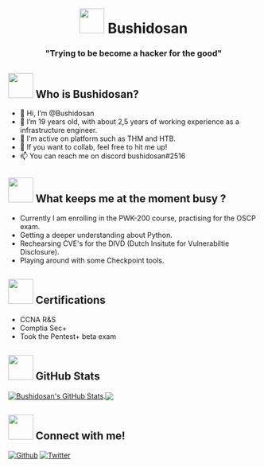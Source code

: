 <h1 align="center"> <img src="https://media.giphy.com/media/caVnF2ITqI4fRBmg2C/giphy.gif" width="50" > Bushidosan</h1>
<h3 align="center">"Trying to be become a hacker for the good"</h3>



## <img src="https://media.giphy.com/media/fns1AVKMOc20U/giphy.gif" width="50"> Who is Bushidosan?

- 👋 Hi, I’m @Bushidosan
- 👀 I’m 19 years old, with about 2,5 years of working experience as a infrastructure engineer.
- 🌱 I'm active on platform such as THM and HTB.
- 💞️ If you want to collab, feel free to hit me up!
- 📫 You can reach me on discord bushidosan#2516

## <img src="https://media.giphy.com/media/oclyc39jglyIWfrZ1k/giphy.gif" width="50"> What keeps me at the moment busy ?

- Currently I am enrolling in the PWK-200 course, practising for the OSCP exam.
- Getting a deeper understanding about Python.
- Rechearsing CVE's for the DIVD (Dutch Insitute for Vulnerabiltie Disclosure).
- Playing around with some Checkpoint tools.

## <img src="https://media.giphy.com/media/hTJ0rxdmO5r3wsLdDE/giphy.gif" width="50" > Certifications

- CCNA R&S
- Comptia Sec+
- Took the Pentest+ beta exam

## <img src="https://media.giphy.com/media/CwTvSiWflgCGKgz5eb/giphy.gif" width="50"> GitHub Stats

<a href="https://github.com/bushidosan/">
  <img align="center" src="https://github-readme-stats.vercel.app/api?username=bushidosan&show_icons=true&line_height=27&count_private=true&theme=dark" alt="Bushidosan's GitHub Stats" />
</a>

<a href="https://github.com/bushidosan/">
  <img align="center" src="https://github-readme-stats.vercel.app/api/top-langs/?username=bushidosan&hide=scss,html&theme=dark&langs_count=3" />
</a>

## <img src="https://media.giphy.com/media/mSyxm0sHdzM8RH0Ve6/giphy.gif" width="50"> Connect with me!
<p><a href="https://github.com/bushidosan" target="_blank"><img alt="Github" src="https://img.shields.io/badge/GitHub-%2312100E.svg?&style=for-the-badge&logo=Github&logoColor=white" /></a> <a href="https://twitter.com/bushidosann" target="_blank"><img alt="Twitter" src="https://img.shields.io/badge/twitter-%231DA1F2.svg?&style=for-the-badge&logo=twitter&logoColor=white" /></a>

